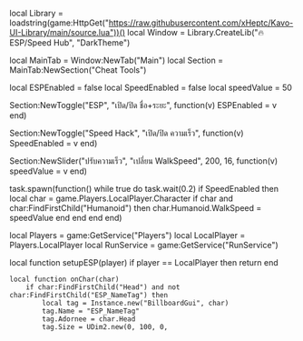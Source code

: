 
local Library = loadstring(game:HttpGet("https://raw.githubusercontent.com/xHeptc/Kavo-UI-Library/main/source.lua"))()
local Window = Library.CreateLib("🔥 ESP/Speed Hub", "DarkTheme")


local MainTab = Window:NewTab("Main")
local Section = MainTab:NewSection("Cheat Tools")


local ESPEnabled = false
local SpeedEnabled = false
local speedValue = 50


Section:NewToggle("ESP", "เปิด/ปิด ชื่อ+ระยะ", function(v)
    ESPEnabled = v
end)

Section:NewToggle("Speed Hack", "เปิด/ปิด ความเร็ว", function(v)
    SpeedEnabled = v
end)

Section:NewSlider("ปรับความเร็ว", "เปลี่ยน WalkSpeed", 200, 16, function(v)
    speedValue = v
end)


task.spawn(function()
    while true do
        task.wait(0.2)
        if SpeedEnabled then
            local char = game.Players.LocalPlayer.Character
            if char and char:FindFirstChild("Humanoid") then
                char.Humanoid.WalkSpeed = speedValue
            end
        end
    end
end)


local Players = game:GetService("Players")
local LocalPlayer = Players.LocalPlayer
local RunService = game:GetService("RunService")

local function setupESP(player)
    if player == LocalPlayer then return end

    local function onChar(char)
        if char:FindFirstChild("Head") and not char:FindFirstChild("ESP_NameTag") then
            local tag = Instance.new("BillboardGui", char)
            tag.Name = "ESP_NameTag"
            tag.Adornee = char.Head
            tag.Size = UDim2.new(0, 100, 0, 